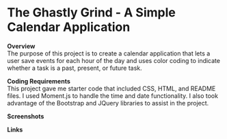 # The Ghastly Grind - A Simple Calendar Application

<b>Overview</b><br>
The purpose of this project is to create a calendar application that lets a user save events for each hour of the day and uses color coding to indicate whether a task is a past, present, or future task.

<b>Coding Requirements</b><br>
This project gave me starter code that included CSS, HTML, and README files. I used Moment.js to handle the time and date functionality. I also took advantage of the Bootstrap and JQuery libraries to assist in the project.

<b>Screenshots</b><br>

<b>Links</b><br>
